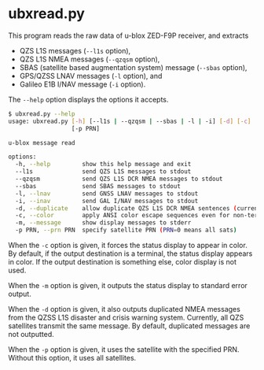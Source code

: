 # ubxread.py

This program reads the raw data of u-blox ZED-F9P receiver, and extracts

- QZS L1S messages (``--l1s`` option),
- QZS L1S NMEA messages (``--qzqsm`` option),
- SBAS (satellite based augmentation system) message (``--sbas`` option),
- GPS/QZSS LNAV messages (``-l`` option), and
- Galileo E1B I/NAV message (``-i`` option).

The ``--help`` option displays the options it accepts.

```bash
$ ubxread.py --help
usage: ubxread.py [-h] [--l1s | --qzqsm | --sbas | -l | -i] [-d] [-c] [-m]
                  [-p PRN]

u-blox message read

options:
  -h, --help         show this help message and exit
  --l1s              send QZS L1S messages to stdout
  --qzqsm            send QZS L1S DCR NMEA messages to stdout
  --sbas             send SBAS messages to stdout
  -l, --lnav         send GNSS LNAV messages to stdout
  -i, --inav         send GAL I/NAV messages to stdout
  -d, --duplicate    allow duplicate QZS L1S DCR NMEA sentences (currently, all QZS sats send the same DCR messages)
  -c, --color        apply ANSI color escape sequences even for non-terminal.
  -m, --message      show display messages to stderr
  -p PRN, --prn PRN  specify satellite PRN (PRN=0 means all sats)
```

When the ``-c`` option is given, it forces the status display to appear in color. By default, if the output destination is a terminal, the status display appears in color. If the output destination is something else, color display is not used.

When the ``-m`` option is given, it outputs the status display to standard error output.

When the ``-d`` option is given, it also outputs duplicated NMEA messages from the QZSS L1S disaster and crisis warning system. Currently, all QZS satellites transmit the same message. By default, duplicated messages are not outputted.

When the ``-p`` option is given, it uses the satellite with the specified PRN. Without this option, it uses all satellites.
